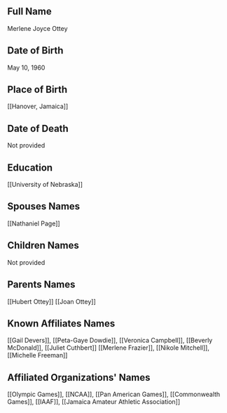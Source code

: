 ## Full Name
Merlene Joyce Ottey

## Date of Birth
May 10, 1960

## Place of Birth
[[Hanover, Jamaica]]

## Date of Death
Not provided

## Education
[[University of Nebraska]]

## Spouses Names
[[Nathaniel Page]]

## Children Names
Not provided

## Parents Names
[[Hubert Ottey]]
[[Joan Ottey]]

## Known Affiliates Names
[[Gail Devers]], [[Peta-Gaye Dowdie]], [[Veronica Campbell]], [[Beverly McDonald]], [[Juliet Cuthbert]]
[[Merlene Frazier]], [[Nikole Mitchell]], [[Michelle Freeman]]


## Affiliated Organizations' Names
[[Olympic Games]], [[NCAA]], [[Pan American Games]], [[Commonwealth Games]], [[IAAF]], [[Jamaica Amateur Athletic Association]]

